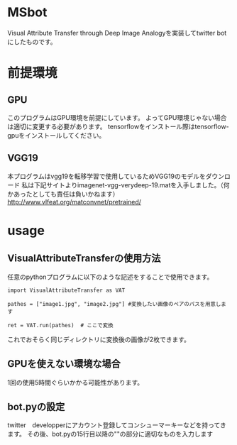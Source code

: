 # MSbot
Visual Attribute Transfer through Deep Image Analogyを実装してtwitter botにしたものです。

# 前提環境
## GPU
このプログラムはGPU環境を前提にしています。
よってGPU環境じゃない場合は適切に変更する必要があります。
tensorflowをインストール際はtensorflow-gpuをインストールしてください。
## VGG19
本プログラムはvgg19を転移学習で使用しているためVGG19のモデルをダウンロード
私は下記サイトよりimagenet-vgg-verydeep-19.matを入手しました。（何かあったとしても責任は負いかねます）
http://www.vlfeat.org/matconvnet/pretrained/

# usage
## VisualAttributeTransferの使用方法
任意のpythonプログラムに以下のような記述をすることで使用できます。
``` 
import VisualAttributeTransfer as VAT

pathes = ["image1.jpg", "image2.jpg"] #変換したい画像のペアのパスを用意します

ret = VAT.run(pathes)  # ここで変換

```
これでおそらく同じディレクトリに変換後の画像が2枚できます。

## GPUを使えない環境な場合
1回の使用5時間ぐらいかかる可能性があります。

## bot.pyの設定
twitter　developperにアカウント登録してコンシューマーキーなどを持ってきます。
その後、bot.pyの15行目以降の""の部分に適切なものを入力します
